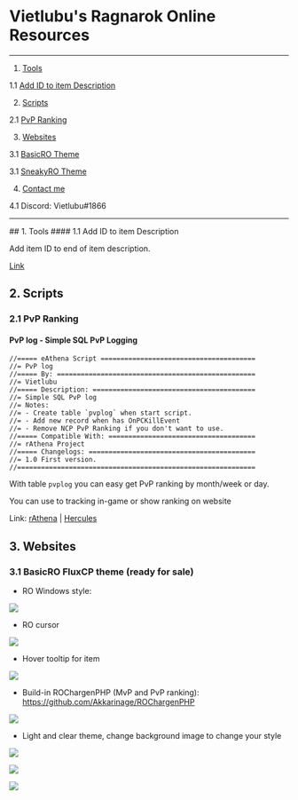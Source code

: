 # Vietlubu's Ragnarok Online Resources

---

1. [Tools](#tools)

  1.1 [Add ID to item Description](#idindesc)

2. [Scripts](#scripts)

  2.1 [PvP Ranking](#pvpranking)

3. [Websites](#websites)

  3.1 [BasicRO Theme](#basicro)

  3.1 [SneakyRO Theme](#)

4. [Contact me](#contact-me)

  4.1 Discord: Vietlubu#1866

---

<div class="content">
## <a id="tools">1. Tools</a>
#### <a id="idindesc">1.1 Add ID to item Description</a>

Add item ID to end of item description.

<a target="_blank" href="/idindesc">Link</a>



## <a id="scripts">2. Scripts</a>

### <a id="pvpranking">2.1 PvP Ranking</a>
#### PvP log - Simple SQL PvP Logging
```
//===== eAthena Script =======================================
//= PvP log
//===== By: ==================================================
//= Vietlubu
//===== Description: =========================================
//= Simple SQL PvP log
//= Notes:
//= - Create table `pvplog` when start script.
//= - Add new record when has OnPCKillEvent
//= - Remove NCP PvP Ranking if you don't want to use.
//===== Compatible With: =====================================
//= rAthena Project
//===== Changelogs: ==========================================
//= 1.0 First version.
//============================================================
```
With table `pvplog` you can easy get PvP ranking by month/week or day.

You can use to tracking in-game or show ranking on website

Link: <a target="_blank" href="https://rathena.org/board/topic/114930-utility-pvp-log-simple-sql-pvp-logging/">rAthena</a> | <a target="_blank" href="">Hercules</a>

## <a id="websites">3. Websites</a>
### <a id="basicro">3.1 BasicRO FluxCP theme (ready for sale)</a>

- RO Windows style:

![](https://i.imgur.com/DX9KDwg.png)

- RO cursor

![](https://i.imgur.com/5a65yUo.gif)

- Hover tooltip for item

![](https://i.imgur.com/Dub2SnZ.gif)

- Build-in ROChargenPHP (MvP and PvP ranking): https://github.com/Akkarinage/ROChargenPHP

![](https://i.imgur.com/6DVCTnv.png)

- Light and clear theme, change background image to change your style

![](https://i.imgur.com/dZcKruU.png)



![](https://i.imgur.com/LMXh3VG.png)



![](https://i.imgur.com/uChueTw.png)



